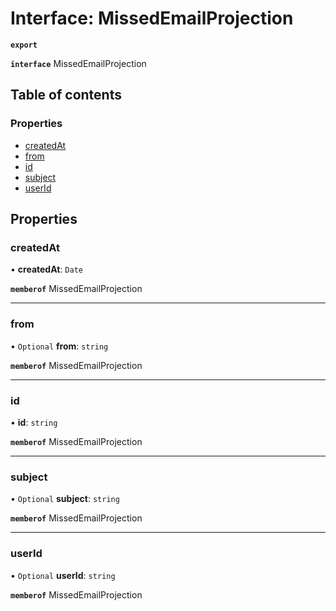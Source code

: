 # Interface: MissedEmailProjection

**`export`**

**`interface`** MissedEmailProjection

## Table of contents

### Properties

- [createdAt](MissedEmailProjection.md#createdat)
- [from](MissedEmailProjection.md#from)
- [id](MissedEmailProjection.md#id)
- [subject](MissedEmailProjection.md#subject)
- [userId](MissedEmailProjection.md#userid)

## Properties

### createdAt

• **createdAt**: `Date`

**`memberof`** MissedEmailProjection

___

### from

• `Optional` **from**: `string`

**`memberof`** MissedEmailProjection

___

### id

• **id**: `string`

**`memberof`** MissedEmailProjection

___

### subject

• `Optional` **subject**: `string`

**`memberof`** MissedEmailProjection

___

### userId

• `Optional` **userId**: `string`

**`memberof`** MissedEmailProjection
